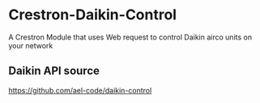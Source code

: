 # Crestron-Daikin-Control
A Crestron Module that uses Web request to control Daikin airco units on your network

## Daikin API source
https://github.com/ael-code/daikin-control
